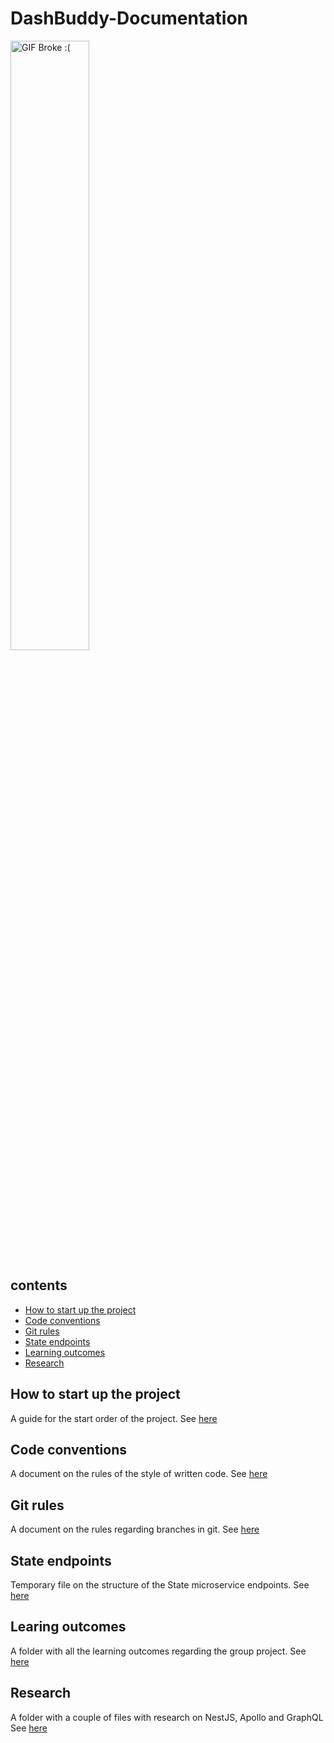 # DashBuddy-Documentation

<img src="https://media1.giphy.com/media/26xBIygOcC3bAWg3S/giphy.gif?cid=ecf05e478pgar2ubr3hv8iicjy8g833xa8hoclugn9txl48l&ep=v1_gifs_search&rid=giphy.gif&ct=g" alt="GIF Broke :(" width="50%" height="50%" />


## contents
- [How to start up the project](#how-to-start-up-the-project)
- [Code conventions](#code-conventions)
- [Git rules](#git-rules)
- [State endpoints](#state-endpoints)
- [Learning outcomes](#learing-outcomes)
- [Research](#research)

## How to start up the project
A guide for the start order of the project.
See [here](https://github.com/Null-Not-Found/DashBuddy-Documentation/blob/main/Project%20setup.md)

## Code conventions
A document on the rules of the style of written code.
See [here](https://github.com/Null-Not-Found/DashBuddy-Documentation/blob/main/Coding%20conventions.md)

## Git rules
A document on the rules regarding branches in git.
See [here](https://github.com/Null-Not-Found/DashBuddy-Documentation/blob/main/Git%20Strat.md)

## State endpoints
Temporary file on the structure of the State microservice endpoints. 
See [here](https://github.com/Null-Not-Found/DashBuddy-Documentation/blob/main/DashBuddy-State/API%20endpoints.md)

## Learing outcomes
A folder with all the learning outcomes regarding the group project.
See [here](https://github.com/Null-Not-Found/DashBuddy-Documentation/tree/main/Learning%20Outcomes)

## Research
A folder with a couple of files with research on NestJS, Apollo and GraphQL
See [here](https://github.com/Null-Not-Found/DashBuddy-Documentation/tree/main/Research)
